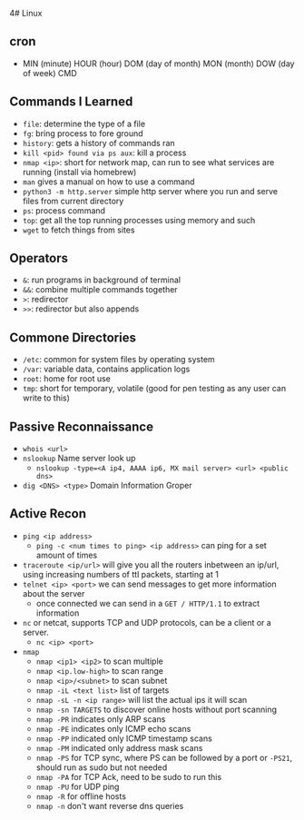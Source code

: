 4# Linux

## cron
* MIN (minute) HOUR (hour) DOM (day of month) MON (month) DOW (day of week) CMD

## Commands I Learned
* `file`: determine the type of a file
* `fg`: bring process to fore ground
* `history`: gets a history of commands ran
* `kill <pid> found via ps aux`: kill a process 
* `nmap <ip>`: short for network map, can run to see what services are running (install via homebrew)
* `man` gives a manual on how to use a command
* `python3 -m http.server` simple http server where you run and serve files from current directory
* `ps`: process command
* `top`: get all the top running processes using memory and such
* `wget` to fetch things from sites

## Operators
* `&`: run programs in background of terminal
* `&&`: combine multiple commands together
* `>`: redirector
* `>>`: redirector but also appends

## Commone Directories
* `/etc`: common for system files by operating system
* `/var`: variable data, contains application logs
* `root`: home for root use
* `tmp`: short for temporary, volatile (good for pen testing as any user can write to this)

## Passive Reconnaissance
* `whois <url>`
* `nslookup` Name server look up
  * `nslookup -type=<A ip4, AAAA ip6, MX mail server> <url> <public dns>`
* `dig <DNS> <type>` Domain Information Groper

## Active Recon
* `ping <ip address>`
  * `ping -c <num times to ping> <ip address>` can ping for a set amount of times
* `traceroute <ip/url>` will give you all the routers inbetween an ip/url, using increasing numbers of ttl packets, starting at 1
* `telnet <ip> <port>` we can send messages to get more information about the server
  * once connected we can send in a `GET / HTTP/1.1` to extract information
* `nc` or netcat, supports TCP and UDP protocols, can be a client or a server.
  * `nc <ip> <port>`
* `nmap`
  * `nmap <ip1> <ip2>` to scan multiple
  * `nmap <ip.low-high>` to scan range
  * `nmap <ip>/<subnet>` to scan subnet
  * `nmap -iL <text list>` list of targets
  * `nmap -sL -n <ip range>` will list the actual ips it will scan
  * `nmap -sn TARGETS` to discover online hosts without port scanning
  * `nmap -PR` indicates only ARP scans
  * `nmap -PE` indicates only ICMP echo scans
  * `nmap -PP` indicated only ICMP timestamp scans
  * `nmap -PM` indicated only address mask scans
  * `nmap -PS` for TCP sync, where PS can be followed by a port or `-PS21`, should run as sudo but not needed
  * `nmap -PA` for TCP Ack, need to be sudo to run this
  * `nmap -PU` for UDP ping
  * `nmap -R` for offline hosts
  * `nmap -n` don't want reverse dns queries

